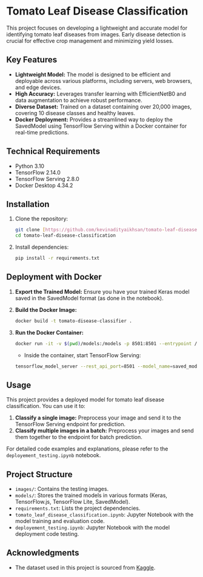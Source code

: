 # Tomato Leaf Disease Classification

This project focuses on developing a lightweight and accurate model for identifying tomato leaf diseases from images. Early disease detection is crucial for effective crop management and minimizing yield losses.

## Key Features

* **Lightweight Model:** The model is designed to be efficient and deployable across various platforms, including servers, web browsers, and edge devices.
* **High Accuracy:** Leverages transfer learning with EfficientNetB0 and data augmentation to achieve robust performance.
* **Diverse Dataset:** Trained on a dataset containing over 20,000 images, covering 10 disease classes and healthy leaves.
* **Docker Deployment:** Provides a streamlined way to deploy the SavedModel using TensorFlow Serving within a Docker container for real-time predictions.

## Technical Requirements

* Python 3.10
* TensorFlow 2.14.0 
* TensorFlow Serving 2.8.0
* Docker Desktop 4.34.2

## Installation

1. Clone the repository:

   ```bash
   git clone [https://github.com/kevinadityaikhsan/tomato-leaf-disease-classification.git](https://github.com/kevinadityaikhsan/tomato-leaf-disease-classification.git)
   cd tomato-leaf-disease-classification
   ```

2. Install dependencies:

   ```bash
   pip install -r requirements.txt
   ```

## Deployment with Docker

1. **Export the Trained Model:** Ensure you have your trained Keras model saved in the SavedModel format (as done in the notebook).

2. **Build the Docker Image:**

   ```bash
   docker build -t tomato-disease-classifier .
   ```

3. **Run the Docker Container:**

   ```bash
   docker run -it -v $(pwd)/models:/models -p 8501:8501 --entrypoint /bin/bash tomato-disease-classifier
   ```
   * Inside the container, start TensorFlow Serving:
   ```bash
   tensorflow_model_server --rest_api_port=8501 --model_name=saved_model --model_base_path=/models/saved_model/
   ```

## Usage

This project provides a deployed model for tomato leaf disease classification. You can use it to:

1. **Classify a single image:** Preprocess your image and send it to the TensorFlow Serving endpoint for prediction.
2. **Classify multiple images in a batch:** Preprocess your images and send them together to the endpoint for batch prediction.

For detailed code examples and explanations, please refer to the `deployement_testing.ipynb` notebook. 

## Project Structure

* `images/`: Contains the testing images.
* `models/`: Stores the trained models in various formats (Keras, TensorFlow.js, TensorFlow Lite, SavedModel).
* `requirements.txt`: Lists the project dependencies.
* `tomato_leaf_disease_classification.ipynb`: Jupyter Notebook with the model training and evaluation code.
* `deployement_testing.ipynb`: Jupyter Notebook with the model deployment code testing.

## Acknowledgments

* The dataset used in this project is sourced from [Kaggle](https://www.kaggle.com/datasets/ashishmotwani/tomato).
```
